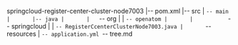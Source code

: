 springcloud-register-center-cluster-node7003
|-- pom.xml
|-- src
|   `-- main
|       |-- java
|       |   `-- org
|       |       `-- openatom
|       |           `-- springcloud
|       |               `-- RegisterCcenterClusterNode7003.java
|       `-- resources
|           `-- application.yml
`-- tree.md

